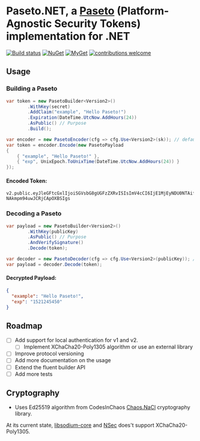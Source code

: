 # Paseto.NET, a [Paseto](https://github.com/paragonie/paseto) (Platform-Agnostic Security Tokens) implementation for .NET

[![Build status](https://ci.appveyor.com/api/projects/status/r4ah81nr04qta10w?svg=true)](https://ci.appveyor.com/project/idaviddesmet/paseto-dotnet)
[![NuGet](https://img.shields.io/nuget/v/Paseto.Core.svg)](https://www.nuget.org/packages/Paseto.Core/)
[![MyGet](https://img.shields.io/myget/paseto/v/Paseto.Core.svg)](https://www.myget.org/feed/paseto/package/nuget/Paseto.Core)
[![contributions welcome](https://img.shields.io/badge/contributions-welcome-brightgreen.svg?style=flat)](https://github.com/idaviddesmet/paseto-dotnet/issues)

## Usage
### Building a Paseto

```csharp
var token = new PasetoBuilder<Version2>()
		.WithKey(secret)
		.AddClaim("example", "Hello Paseto!")
		.Expiration(DateTime.UtcNow.AddHours(24))
		.AsPublic() // Purpose
		.Build();
```

```csharp
var encoder = new PasetoEncoder(cfg => cfg.Use<Version2>(sk)); // default is public purpose
var token = encoder.Encode(new PasetoPayload
{
	{ "example", "Hello Paseto!" },
	{ "exp", UnixEpoch.ToUnixTime(DateTime.UtcNow.AddHours(24)) }
});
```

#### Encoded Token:

```
v2.public.eyJleGFtcGxlIjoiSGVsbG8gUGFzZXRvISIsImV4cCI6IjE1MjEyNDU0NTAifQ2jznA4Tl8r2PM8xu0FIJhyWkm4SiwvCxavTSFt7bo7JtnsFdWgXBOgbYybi5-NAkmpm94uwJCRjCApOXBSIgs
```

### Decoding a Paseto

```csharp
var payload = new PasetoBuilder<Version2>()
		.WithKey(publicKey)
		.AsPublic() // Purpose
		.AndVerifySignature()
		.Decode(token);
```

```csharp
var decoder = new PasetoDecoder(cfg => cfg.Use<Version2>(publicKey)); // default is public purpose
var payload = decoder.Decode(token);
```

#### Decrypted Payload:

```json
{
  "example": "Hello Paseto!",
  "exp": "1521245450"
}
```

## Roadmap

- [ ] Add support for local authentication for v1 and v2.
  - [ ] Implement XChaCha20-Poly1305 algorithm or use an external library
- [ ] Improve protocol versioning
- [ ] Add more documentation on the usage
- [ ] Extend the fluent builder API
- [ ] Add more tests

## Cryptography

* Uses Ed25519 algorithm from CodesInChaos [Chaos.NaCl](https://github.com/CodesInChaos/Chaos.NaCl) cryptography library.

At its current state, [libsodium-core](https://github.com/tabrath/libsodium-core) and [NSec](https://github.com/ektrah/nsec) does't support XChaCha20-Poly1305.
